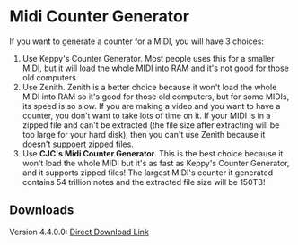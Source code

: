 # Midi Counter Generator
If you want to generate a counter for a MIDI, you will have 3 choices:
1. Use Keppy's Counter Generator. Most people uses this for a smaller MIDI, but it will load the whole MIDI into RAM and it's not good for those old computers.
2. Use Zenith. Zenith is a better choice because it won't load the whole MIDI into RAM so it's good for those old computers, but for some MIDIs, its speed is so slow. If you are making a video and you want to have a counter, you don't want to take lots of time on it. If your MIDI is in a zipped file and can't be extracted (the file size after extracting will be too large for your hard disk), then you can't use Zenith because it doesn't suppoert zipped files.
3. Use **CJC's Midi Counter Generator**. This is the best choice because it won't load the whole MIDI but it's as fast as Keppy's Counter Generator, and it supports zipped files! The largest MIDI's counter it generated contains 54 trillion notes and the extracted file size will be 150TB!

## Downloads
Version 4.4.0.0: [Direct Download Link](https://cdn.discordapp.com/attachments/638200869799591956/654490084543823893/Release.7z)
